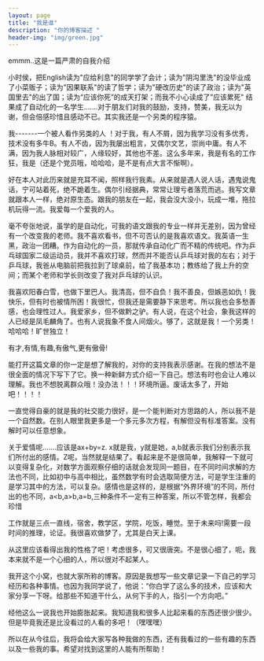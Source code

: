 ```yaml
---
layout: page
title: "我是谁"
description: "你的博客描述 " 
header-img: "img/green.jpg"
---
```


emmm..这是一篇严肃的自我介绍

小时侯，把English读为"应给利息"的同学学了会计；读为"阴沟里洗"的没毕业成了小菜贩子；读为"因果联系"的读了哲学；读为"硬改历史"的读了政治；读为"英国里去"的出了国；读为“应该你死”的成天打架；而我不小心读成了"应该累死" 结果成了自动化的一名学生.......对于朋友们对我的鼓励，支持，赞美，我无以为谢，但会倍感珍惜且感动不已。其实我还是一个另类的程序猿。

我-------一个被人看作另类的人 ！对于我，有人不屑，因为我学习没有多优秀，技术没有多牛B。有人不齿，因为我屡出粗言，又偶尔文艺，崇尚中庸。有人不满，因为我人脉相对较广，人缘较好，其他也不差。这么多年来，我是有名的工作狂，我是（还是个党员哦，哈哈哈，是不是有点大言不惭啊）。

好在本人对此历来就是充耳不闻，照样我行我素。从来就是遇人说人话，遇鬼说鬼话，宁可站着死，绝不跪着生。偶尔引经据典，常常让理亏者落荒而逃。我写文章就跟本人一样，绝对原生态。跟我的朋友在一起，我会没大没小，玩成一堆，拖拉机玩得一流。我爱每一个爱我的人。

毫不夸张地说，虽学的是自动化，可我的语文跟我的专业一样并无差别，因为曾经有一个改变我的老师。我不喜欢看书，但不可否认的是我喜欢语文。我英语一生黑，政治一团糟。作为自动化的一员，那就传承自动化广而不精的传统吧。作为乒乓球国家二级运动员，我并不喜欢打球，然而并不能否认乒乓球对我的左右；对于乒乓球，我爸从电脑前把我拉到了球桌前，给了我基本功；教练给了我上升的空间；而某个老师和学长则改变了我对乒乓球的认识。

我喜欢阳春白雪，也做下里巴人。我清高，但不自负！我不善良，但嫉恶如仇！我快乐，但有时也被情所困！我很忙，但我还是需要静下来思考。所以我也会多愁善感，也会理性过人。我爱家乡，但不做黔之驴。有人说，在这个社会，象我这样的人已经是凤毛麟角了。也有人说我象不食人间烟火。够了，这就是我！一个另类！哈哈哈！旷世独立！

有才,有情,有趣,有傲气,更有傲骨!

能打开这篇文章的你一定是想了解我的，对你的支持我表示感谢。在我的想法不是很全面的情况下写下了它。换一种新鲜方式介绍一下自己。想法有时也会让人难以理解。我也不想脱离群众哦！没办法！！！环境所逼。废话太多了，开始吧！！！！

一直觉得自豪的就是我的社交能力很好，是一个能判断对方思路的人，所以我不是一个自然数。在别人眼里我更多是一个多元多次方程，有解但没有标准答案。没有解时可以任意想象。

关于爱情呢…….应该是ax+by=z. x就是我，y就是她，a,b就表示我们分别表示我们所付出的感情。Z呢，当然就是结果了。看起来是不是很简单，我解释一下就可以变得复杂化，对数学方面观察仔细的话就会发现同一题目，在不同时间求解的方法也不同，比如初中与高中相比，虽然数学有时会选取简便方法，可是学生注重的是学习其中的方法，可以复杂。感情也是这样的，是根据“外界环境”的不同，所付出的也不同，a<b,a>b,a=b,三种条件不一定有三种答案，所以不管怎样，我都会珍惜

工作就是三点一直线，宿舍，教学区，学院，吃饭，睡觉。至于未来吗!需要一段时间的推理，论证。我很喜欢做梦了，尤其是白天上课。

从这里应该看得出我的性格了吧！考虑很多，可又很唐突。不是很心细了，呃，我本来就不是一个心细的人，所以很对不起某人。

我开这个小窝，也就大家所称的博客。原因是我想写一些文章记录一下自己的学习经历和各种事情。也因为我同学说了，他说：“你白学了这么多的技术，应该和大家分享一下呀。给那些不知道干什么，从何下手的人，指引一个方向吧。”

经他这么一说我也开始膨胀起来。我知道我和很多人比起来看的东西还很少很少。但是毕竟我还是比没看过的人看的多吧！（嘿嘿嘿）

所以在从今往后，我将会给大家写各种我做的东西，还有我看过的一些有趣的东西以及一些我的事。希望对找到这里的人能有所帮助！
